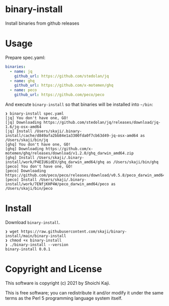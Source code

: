 # binary-install

Install binaries from github releases

# Usage

Prepare spec.yaml:

```yaml
binaries:
  - name: jq
    github_url: https://github.com/stedolan/jq
  - name: ghq
    github_url: https://github.com/x-motemen/ghq
  - name: peco
    github_url: https://github.com/peco/peco
```

And execute `binary-install` so that binaries will be installed into `~/bin`:

```
❯ binary-install spec.yaml
[jq] You don't have one, GO!
[jq] Downloading https://github.com/stedolan/jq/releases/download/jq-1.6/jq-osx-amd64
[jq] Install /Users/skaji/.binary-install/cache/d849afa2bb84e1a3300fda0f7cb63d49-jq-osx-amd64 as /Users/skaji/bin/jq
[ghq] You don't have one, GO!
[ghq] Downloading https://github.com/x-motemen/ghq/releases/download/v1.2.0/ghq_darwin_amd64.zip
[ghq] Install /Users/skaji/.binary-install/work/P4EIU6idEV/ghq_darwin_amd64/ghq as /Users/skaji/bin/ghq
[peco] You don't have one, GO!
[peco] Downloading https://github.com/peco/peco/releases/download/v0.5.8/peco_darwin_amd64.zip
[peco] Install /Users/skaji/.binary-install/work/7ENfjKHP4W/peco_darwin_amd64/peco as /Users/skaji/bin/peco
```

# Install

Download `binary-install`.

```
❯ wget https://raw.githubusercontent.com/skaji/binary-install/main/binary-install
❯ chmod +x binary-install
❯ ./binary-install --version
binary-install 0.0.1
```

# Copyright and License

This software is copyright (c) 2021 by Shoichi Kaji.

This is free software; you can redistribute it and/or modify it under
the same terms as the Perl 5 programming language system itself.
